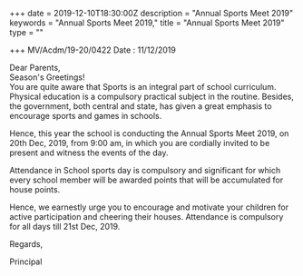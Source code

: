 +++
date = 2019-12-10T18:30:00Z
description = "Annual Sports Meet 2019"
keywords = "Annual Sports Meet 2019,"
title = "Annual Sports Meet 2019"
type = ""

+++
MV/Acdm/19-20/0422 Date : 11/12/2019

Dear Parents,  
Season's Greetings!  
You are quite aware that Sports is an integral part of school curriculum. Physical education is a compulsory practical subject in the routine. Besides, the government, both central and state, has given a great emphasis to encourage sports and games in schools.

Hence, this year the school is conducting the Annual Sports Meet 2019, on 20th Dec, 2019, from 9:00 am, in which you are cordially invited to be present and witness the events of the day.

Attendance in School sports day is compulsory and significant for which every school member will be awarded points that will be accumulated for house points.

Hence, we earnestly urge you to encourage and motivate your children for active participation and cheering their houses. Attendance is compulsory for all days till 21st Dec, 2019.

Regards,

Principal
